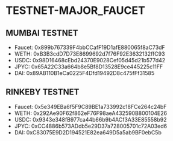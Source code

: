 # TESTNET-MAJOR_FAUCET

## MUMBAI TESTNET

- Faucet: 0x899b767339F4bbCCafF19D1afE880065f8aC73dF
- WETH: 0xB3B3cdD7D73E8699692d7f76F92E3632132ffC93
- USDC: 0x98D16468cEbd24370E9028Cef05d45d21b577d42
- JPYC: 0x65A22C33a664b8e5Bf8D13528E9ce445225c11FF
- DAI: 0x89AB110B1eCa0225F4Dfd19492D8c475fFf31585

## RINKEBY TESTNET
- Faucet: 0x5e349EBa6f5F9C89BE1a733992c18FCe264c24bF
- WETH: 0x292Ae90F62f862eF76F98aeA432590B800104E26
- USDC: 0x9343e348fB977ca44b66b9b4ACf3A33E85558b92
- JPYC: 0xCC4886b573ADdb5e29D37a728005701c72A03ed6
- DAI: 0xC83075E9D2D194521E82ea649D5a5ab9BF0ebC5b